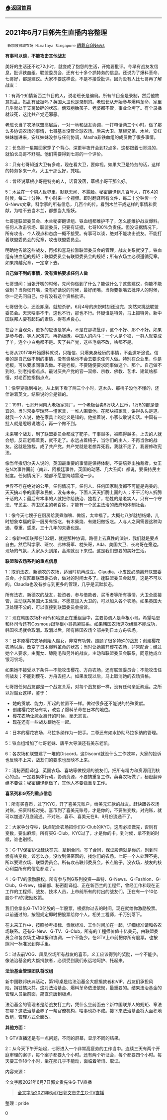###  [:house:返回首頁](https://github.com/ourhimalayas/txt)
---

## 2021年6月7日郭先生直播内容整理
` 新加坡狮城农场 Himalaya Singapore` [轉載自GNews](https://gnews.org/zh-hans/1313712/)

**有事可以谈，不能攻击其他战友**

美好的生活还不过72小时，就变成了抱怨的生活，开始要批评。今早有战友发信息，批评铁血组、联盟委员会，还有七十多个抓特务的信息。还说为了爆料革命、七哥好，都是建议。大家不要这样说，不是不接受批评。因为没有人比七哥再了解战友：

1：有两个知情新西兰节目的人，说老班长是骗局。所有节目全是录制，然后他故意捣乱。捣乱有证据吗？英国大卫也是录制的。老班长从开始参与爆料革命，家里几乎就处于支离破碎的状态。俩双胞胎孩子、老婆都不管，事业全垮了。有个录播就该死，这比共产党还邪恶。

老班长当了农场联盟高层后，一对一地和战友协调，一打电话两三个小时。做了那么多协调农场的事情，七哥基本没管全球农场。后来大卫、草根兄弟、木兰、安红妹妹加进来，安红妹妹没参与任何协调，Masha非铁血组的成员做了很多事情。

2：长岛哥一星期回家穿了个背心，深更半夜开会到12点多。这都跟着七哥混的，就怕长岛哥不舒服。他们需要得到七哥的一个评价。

3：只有七哥知道大卫有多难，现在看大卫，要仰视。如果大卫是特务的话，这样的特务多来一点。大卫干那么好，凭啥。

4：曾经说草根小哥是特务的人，话音没落，草根小哥干那么好。

5：木兰在一个男人世界里，默默无闻、不露脸。秘密翻译组几百号人，在6.4的时候，每二十分钟、半小时来一个视频。即时翻译所有文件，每二十分钟传一个G-News文章。科学家的所有信息，几百个的传。看到木兰干成这样的事情和贡献，为啥不去当木兰，都想当九指妖。

七哥连联盟委员会、木兰秘密翻译组、铁血组都维护不了，怎么能维护战友爆料。任何人攻击农场、联盟委员，只要有证据，七哥100%负责任。但没证据情况下，所有攻击、个人观点和态度一概不接受。有事可以谈，绝对不能攻击战友。不能打着联盟委员会的宪章，攻击联盟委员会。

明确地告诉这些战友，再掺和喜马拉雅联盟委员会的管理，战友关系就没了。铁血组有铁血组的规矩；联盟委员会有联盟委员会的规矩；所有农场主必须遵循宪章。如果跨越宪章，一定拿下去。

**自己做不到的事情，没有资格要求任何人做**

七哥想问：当张开嘴的时候，先问你做到了什么？能做什么？这些建议，你能不能做到？当你张开嘴，没有好话说的时候，最好闭嘴。当你要张嘴去批评人的时候，你一定先问自己，你有没有这个资格批评。

七哥很伤心，还没卸磨，就想杀驴。6月4号的庆祝时刻还没完，突然来挑战联盟委员会。天天啥事不干，这也不行，那也不行。怀疑谁是特务，马上抓特务。新中国联邦人要有起码的素质，得有点良心。

在台下当观众，更多的应该是掌声。不是在那块批评，这个不好、那个不好。如果是参与者，等人家演完，再扔板砖。中国人的内斗：一个人是个狼，一群人就变成了羊，连个小白兔都不是。灭了共产党，这些毛病不改，啥都不是。

七哥从2017年开始爆料就说，只相信、只爆亲身经历的事情，不会道听途说。信奉的是自己做不到的事情，没有资格也不会去要求任何人做。特别在企业里，你是老板，可以要求同事去做。不是老板，不要随便要求同事做这个、那个。自己做不到的，别老指指点点。最讨厌共产党的官—双修、宗教、佛教、艺术、建筑啥都懂，对老百姓指指点点。

1：像李克强到裕达，从上到下看了两三个小时，这木头、那椅子没他不懂的，还伴讲着英文。结果说的全是错的。

2：1991，七哥开河南大老板家具厂。一个老板台卖8万块人民币，1万8的都是便宜的。当时常委李瑞环—懂家具，一堆人围着他。在那块把家具，讲得头头是道。就我一个人说，他在家具上的定义是错的。他接着说，小家伙敢说实话。中国有一批人就是瞪眼说瞎话，再一个做不到。

未来哪个战友，到了联盟委员会都成了靶子。干事越多，被瞄得越多。上去的人就会想，反正老瞄着我，就不走了。永远占着椅子，当你们的主人，不再当你的战友。这就是独裁，成了共产党。共产党就是老想弄死我，我就不走了，我要修改宪法。

像当年撒切尔夫人说的，英国最重要的事情是保持体制，不要培养出独裁者。女王在N次事件面前（南非、阿根廷事件，英国的动荡、几大丑闻）都说，要保持民主制度。任何情况下，她都不愿意跨越雷池一步。

世界不存在绝对的公平，任何情况下，任何人、任何国家制度都不可能是完美的。天天搞斗争的国家和民族，没有未来。下面人天天折腾上面的人；不干活的人折腾干活的人；最后有本事的人就把你给统治、独裁了，牺牲的是老实人。只有一个守法、守民主、捍卫民主的老百姓，才能有一个民主法治的政府和体制社会。

1：像今天七嫂子在厨房给我煮咖啡、做饭，太幸福了。大概七八岁就想结婚，儿时想象幸福的家—厨房有饭吃，有木柴烧、有媳妇做饭吃。人与人之间需要这种沟通、尊重、感恩，三十几年的夫妻也是。

2：像新中国联邦在102层，就是那种协调。路德上去真性的演讲，我们就是要点自由。然后科学家、班农、弗林将军、枕头哥，Ada、美国大卫、长岛哥在旁边。现场的气氛，大家从头到尾，高潮就没下来过。这是我们想要的美好生活。

**联盟和农场系列的重点信息**

1：取消法农、新德农的农场，适当时机再成立。Claudia、小皮匠必须离开联盟委员会。小皮匠跟联盟委员会，做对的时间太多了。逢联盟委员会就反，这是不可以的。Claudia也没有参与到更多的管理，几乎是沉默状态。

所有法农、新德农的战友，投资者、参与借款者、买币者等所有事情，大卫全面接管，主动联系英国大卫处理。不愿意加入大卫的，可以加入各个农场。如果英国大卫处理不公的，可以直接到联盟委员会投诉。

2：现在韩国农场朴司令和哈恩正在重组当中，主要协调人是草根小哥。希望哈恩和朴司令还有Cosmous跟草根小哥抓紧联系。如果韩国农场这次组建不能成功，韩国农场就会取消。取消以后，所有韩国农场全部并到日本方舟农场。

3：日本原樱花农场创始人魔女，非常有功劳。照顾了很多特殊的战友；创建樱花农场以后，改变了日本爆料革命的状态；当时让她离开樱花农场，非常配合；经过她个人要求，由魔女、舔刚毛和另外的战友，主动和联盟委员会联系，同意她成立银河农场。

如果她不接受以下条件—不能攻击樱花、方舟农场，还有联盟委员会；不能攻击任何战友；不能到樱花、方舟去挖人。如果发现以后，马上取消她的农场资格。

七哥跟任何战友都是一个战友关系，对每个战友都一样，没有任何亲近疏远。之所以对魔女这样，鉴于：

- 她的贡献、能力，所起的位置不一样。做过很多还不能说的特殊贡献。
- 创建樱花农场有功，改变了爆料革命在日本的地位。
- 樱花农场让魔女离开的时候，毫无怨言。
- 现在还有一些战友跟她在一起。


4：日本的樱花农场，马拉多纳作为一把手。二尊还有如水协助马拉多纳的管理。

5：铁血组增加了七哥老妹、唐平大导演还有美东老凯。

6：各农场和联盟建了一堆的Discord，这Discord就没什么工作效率，大家的投诉也反映不上来，战友们的要求也反映不上来。

7：请秘密翻译组、英国农场、喜站等做视频的战友们，把所有精力和资源用到核心的点。一定要集体行动，协调资源，不要搞重复工作。英喜农场做了，秘密翻译组不要做；秘密翻译组做了，其他人不要做重复工作。

**喜系列和G系列重点信息**

1：所有买喜币，过了KYC，开了喜美元账户，给美元汇款的战友。赶快跟各农场对账，把资料核对完。喜币到了喜美元账号，才是你的，不要生变数。对完账，就可以加速7月底流通。不对账，喜币、喜美元在8、9月份流通不了。

2：大家争分夺秒，快点配合农场把你们G-Club的KYC，这周必须做完，否则有变数，要出麻烦。所有买G-Club，KYC过了，才是你的卡。到时候，拿不到的时候，谁也别怪。

3：G-TV保密协议赶快签完，拿到合同。签了合同，保证股票就是你的。别到时候有啥变数，该怎么办。没收到保密函的，找你们的农场。七哥一个人处理不完，所以要建农场、联盟委员会。所有攻击联邦委员会，长点脑子。没农场，战友的核心利益所有的信息都没了。

4：G-TV的激励股权。所有参与到G系列投资—盖特、G-News、G-Fashion、G-Club，G-New，编辑部、秘密翻译组、正在新西兰的工程师，曾经工作和现在正工作的工程师、战友、技术人员，上市前所有的付出的战友们，正在有一个10亿股G-TV的激励政策。

我们会拿出G-TV10亿股的一半股票，根据你过去的时间，现在就给你激励股票。以前通过的，按照规定即时把股票给你个人。相关工程师，千万别落下。

在未来工作中，按照参考指标、贡献标准、工作时间加在一起，详细标准请和各农场联系。还有G-New、G-TV、G-Club，所有的工程师价值十亿美元，由联盟委员会和各农场主动申报和协调，一个不能少。在GTV上市前把你所有股票，也按照同一标准发到你手里。

5：过去前VOG、凤凰农场所有战友的喜币，义工应该得到的奖励，一个不能少。像法治基金的大额捐款者，必须受到我们永远地呵护、托起来。

**法治基金管理团队将改组**

新中国联邦庆典活动，第1号桌是给法治基金大额捐款者和VIP。战友们承担风险，捐钱搞灭共。这对法治基金、爆料革命依法依规，最重要的。结果法治基金的管理人员坐前面，简直荒唐到极点。

法治基金的管理者是给战友打工的，凭什么坐前面去？新中国联邦人的规矩、章法在哪？这法治基金养了一帮官僚机构，啥事也办不成。接下来法治基金将大面积地改组，管理方式全面改。

**其他方面：**

1: GTV直播还是有一点问题，不同的屏幕，显示不同的结果。

2：从今天下午开始起，七哥进入一个非常高疲劳的工作当中。连续三天有两个开庭审理的案子，每个案子都要九个小时。还有两个听证会，每个都要四个小时。每天要工作18个小时，坐在那几乎不能动，面临着听讯、取证。

内容来源：

全文字版2021年6月7日郭文贵先生G-TV直播



> [全文字版2021年6月7日郭文贵先生G-TV直播](https://gnews.org/zh-hans/1306651/)



整理：pride

0

